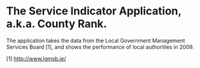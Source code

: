 # The Service Indicator Application, a.k.a. County Rank.

The application takes the data from the Local Government Management Services Board [1], and shows the performance of local authorities in 2009.
 
[1] http://www.lgmsb.ie/
 